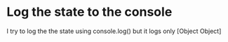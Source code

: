# Log the state to the console

I try to log the the state using console.log() but it logs only [Object Object]
